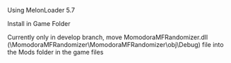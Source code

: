 Using MelonLoader 5.7

Install in Game Folder

Currently only in develop branch, move MomodoraMFRandomizer.dll (\MomodoraMFRandomizer\MomodoraMFRandomizer\obj\Debug) file into the Mods folder in the game files
